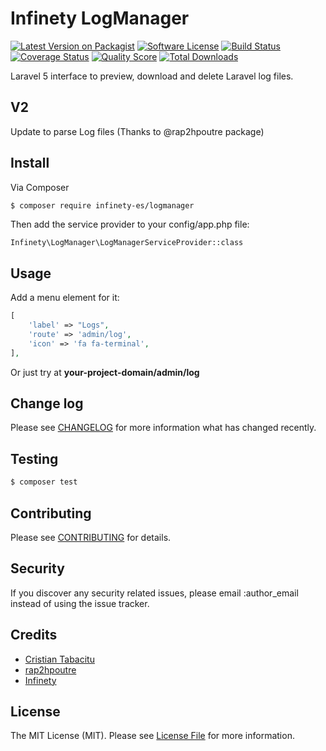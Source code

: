 # Infinety LogManager

[![Latest Version on Packagist](https://img.shields.io/packagist/v/krato1/logmanager.svg?style=flat-square)](https://packagist.org/packages/Dick/logmanager)
[![Software License](https://img.shields.io/badge/license-MIT-brightgreen.svg?style=flat-square)](LICENSE.md)
[![Build Status](https://img.shields.io/travis/krato1/logmanager/master.svg?style=flat-square)](https://travis-ci.org/dick/logmanager)
[![Coverage Status](https://img.shields.io/scrutinizer/coverage/g/krato1/logmanager.svg?style=flat-square)](https://scrutinizer-ci.com/g/dick/logmanager/code-structure)
[![Quality Score](https://img.shields.io/scrutinizer/g/krato1/logmanager.svg?style=flat-square)](https://scrutinizer-ci.com/g/dick/logmanager)
[![Total Downloads](https://img.shields.io/packagist/dt/krato1/logmanager.svg?style=flat-square)](https://packagist.org/packages/Dick/logmanager)

Laravel 5 interface to preview, download and delete Laravel log files.


## V2

Update to parse Log files (Thanks to @rap2hpoutre package)

## Install

Via Composer

``` bash
$ composer require infinety-es/logmanager
```

Then add the service provider to your config/app.php file:

``` 
Infinety\LogManager\LogManagerServiceProvider::class
```

## Usage

Add a menu element for it:

``` php
[
    'label' => "Logs",
    'route' => 'admin/log',
    'icon' => 'fa fa-terminal',
],
```

Or just try at **your-project-domain/admin/log**


## Change log

Please see [CHANGELOG](CHANGELOG.md) for more information what has changed recently.

## Testing

``` bash
$ composer test
```

## Contributing

Please see [CONTRIBUTING](CONTRIBUTING.md) for details.

## Security

If you discover any security related issues, please email :author_email instead of using the issue tracker.

## Credits

- [Cristian Tabacitu](https://github.com/tabacitu)
- [rap2hpoutre](https://github.com/rap2hpoutre/laravel-log-viewer)
- [Infinety](http:://infinety.es)

## License

The MIT License (MIT). Please see [License File](LICENSE.md) for more information.
